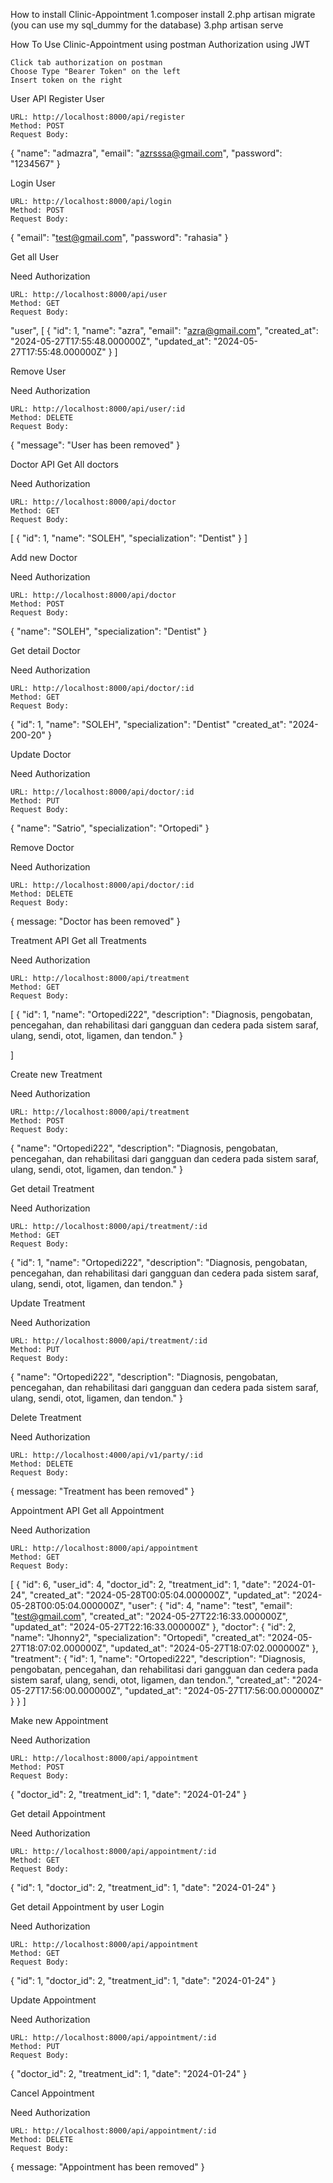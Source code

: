How to install Clinic-Appointment
1.composer install
2.php artisan migrate (you can use my sql_dummy for the database)
3.php artisan serve

How To Use Clinic-Appointment using postman
Authorization using JWT

    Click tab authorization on postman
    Choose Type "Bearer Token" on the left
    Insert token on the right

User API
Register User

    URL: http://localhost:8000/api/register
    Method: POST
    Request Body:

{
"name": "admazra",
"email": "azrsssa@gmail.com",
"password": "1234567"
}

Login User

    URL: http://localhost:8000/api/login
    Method: POST
    Request Body:

{
"email": "test@gmail.com",
"password": "rahasia"
}

Get all User

Need Authorization

    URL: http://localhost:8000/api/user
    Method: GET
    Request Body:

"user",
[
{
"id": 1,
"name": "azra",
"email": "azra@gmail.com",
"created_at": "2024-05-27T17:55:48.000000Z",
"updated_at": "2024-05-27T17:55:48.000000Z"
}
]

Remove User

Need Authorization

    URL: http://localhost:8000/api/user/:id
    Method: DELETE
    Request Body:

{
"message": "User has been removed"
}

Doctor API
Get All doctors

Need Authorization

    URL: http://localhost:8000/api/doctor
    Method: GET
    Request Body:

[
{
"id": 1,
"name": "SOLEH",
"specialization": "Dentist"
}
]

Add new Doctor

Need Authorization

    URL: http://localhost:8000/api/doctor
    Method: POST
    Request Body:

{
"name": "SOLEH",
"specialization": "Dentist"
}

Get detail Doctor

Need Authorization

    URL: http://localhost:8000/api/doctor/:id
    Method: GET
    Request Body:

{
"id": 1,
"name": "SOLEH",
"specialization": "Dentist"
"created_at": "2024-200-20"
}

Update Doctor

Need Authorization

    URL: http://localhost:8000/api/doctor/:id
    Method: PUT
    Request Body:

{
"name": "Satrio",
"specialization": "Ortopedi"
}

Remove Doctor

Need Authorization

    URL: http://localhost:8000/api/doctor/:id
    Method: DELETE
    Request Body:

{
message: "Doctor has been removed"
}

Treatment API
Get all Treatments

Need Authorization

    URL: http://localhost:8000/api/treatment
    Method: GET
    Request Body:

[
{
"id": 1,
"name": "Ortopedi222",
"description": "Diagnosis, pengobatan, pencegahan, dan rehabilitasi dari gangguan dan cedera pada sistem saraf, ulang, sendi, otot, ligamen, dan tendon."
}

]

Create new Treatment

Need Authorization

    URL: http://localhost:8000/api/treatment
    Method: POST
    Request Body:

{
"name": "Ortopedi222",
"description": "Diagnosis, pengobatan, pencegahan, dan rehabilitasi dari gangguan dan cedera pada sistem saraf, ulang, sendi, otot, ligamen, dan tendon."
}

Get detail Treatment

Need Authorization

    URL: http://localhost:8000/api/treatment/:id
    Method: GET
    Request Body:

{
"id": 1,
"name": "Ortopedi222",
"description": "Diagnosis, pengobatan, pencegahan, dan rehabilitasi dari gangguan dan cedera pada sistem saraf, ulang, sendi, otot, ligamen, dan tendon."
}

Update Treatment

Need Authorization

    URL: http://localhost:8000/api/treatment/:id
    Method: PUT
    Request Body:

{
"name": "Ortopedi222",
"description": "Diagnosis, pengobatan, pencegahan, dan rehabilitasi dari gangguan dan cedera pada sistem saraf, ulang, sendi, otot, ligamen, dan tendon."
}

Delete Treatment

Need Authorization

    URL: http://localhost:4000/api/v1/party/:id
    Method: DELETE
    Request Body:

{
message: "Treatment has been removed"
}

Appointment API
Get all Appointment

Need Authorization

    URL: http://localhost:8000/api/appointment
    Method: GET
    Request Body:

[
{
"id": 6,
"user_id": 4,
"doctor_id": 2,
"treatment_id": 1,
"date": "2024-01-24",
"created_at": "2024-05-28T00:05:04.000000Z",
"updated_at": "2024-05-28T00:05:04.000000Z",
"user": {
"id": 4,
"name": "test",
"email": "test@gmail.com",
"created_at": "2024-05-27T22:16:33.000000Z",
"updated_at": "2024-05-27T22:16:33.000000Z"
},
"doctor": {
"id": 2,
"name": "Jhonny2",
"specialization": "Ortopedi",
"created_at": "2024-05-27T18:07:02.000000Z",
"updated_at": "2024-05-27T18:07:02.000000Z"
},
"treatment": {
"id": 1,
"name": "Ortopedi222",
"description": "Diagnosis, pengobatan, pencegahan, dan rehabilitasi dari gangguan dan cedera pada sistem saraf, ulang, sendi, otot, ligamen, dan tendon.",
"created_at": "2024-05-27T17:56:00.000000Z",
"updated_at": "2024-05-27T17:56:00.000000Z"
}
}
]

Make new Appointment

Need Authorization

    URL: http://localhost:8000/api/appointment
    Method: POST
    Request Body:

{
"doctor_id": 2,
"treatment_id": 1,
"date": "2024-01-24"
}

Get detail Appointment

Need Authorization

    URL: http://localhost:8000/api/appointment/:id
    Method: GET
    Request Body:

{
"id": 1,
"doctor_id": 2,
"treatment_id": 1,
"date": "2024-01-24"
}

Get detail Appointment by user Login

Need Authorization

    URL: http://localhost:8000/api/appointment
    Method: GET
    Request Body:

{
"id": 1,
"doctor_id": 2,
"treatment_id": 1,
"date": "2024-01-24"
}

Update Appointment

Need Authorization

    URL: http://localhost:8000/api/appointment/:id
    Method: PUT
    Request Body:

{
"doctor_id": 2,
"treatment_id": 1,
"date": "2024-01-24"
}

Cancel Appointment

Need Authorization

    URL: http://localhost:8000/api/appointment/:id
    Method: DELETE
    Request Body:

{
message: "Appointment has been removed"
}
